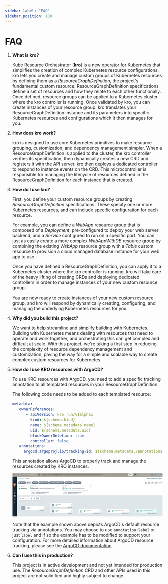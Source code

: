 ```yaml
---
sidebar_label: "FAQ"
sidebar_position: 100
---
```


# FAQ

1. **What is kro?**

   Kube Resource Orchestrator (**kro**) is a new operator for Kubernetes that
   simplifies the creation of complex Kubernetes resource configurations. kro
   lets you create and manage custom groups of Kubernetes resources by defining
   them as a _ResourceGraphDefinition_, the project's fundamental custom resource.
   ResourceGraphDefinition specifications define a set of resources and how they relate to
   each other functionally. Once defined, resource groups can be applied to a
   Kubernetes cluster where the kro controller is running. Once validated by
   kro, you can create instances of your resource group. kro translates your
   ResourceGraphDefinition instance and its parameters into specific Kubernetes resources
   and configurations which it then manages for you.

2. **How does kro work?**

   kro is designed to use core Kubernetes primitives to make resource grouping,
   customization, and dependency management simpler. When a ResourceGraphDefinition is
   applied to the cluster, the kro controller verifies its specification, then
   dynamically creates a new CRD and registers it with the API server. kro then
   deploys a dedicated controller to respond to instance events on the CRD. This
   microcontroller is responsible for managing the lifecycle of resources
   defined in the ResourceGraphDefinition for each instance that is created.

3. **How do I use kro?**

   First, you define your custom resource groups by creating _ResourceGraphDefinition_
   specifications. These specify one or more Kubernetes resources, and can
   include specific configuration for each resource.

   For example, you can define a _WebApp_ resource group that is composed of a
   _Deployment_, pre-configured to deploy your web server backend, and a
   _Service_ configured to run on a specific port. You can just as easily create
   a more complex _WebAppWithDB_ resource group by combining the existing
   _WebApp_ resource group with a _Table_ custom resource to provision a cloud
   managed database instance for your web app to use.

   Once you have defined a ResourceGraphDefinition, you can apply it to a Kubernetes
   cluster where the kro controller is running. kro will take care of the heavy
   lifting of creating CRDs and deploying dedicated controllers in order to
   manage instances of your new custom resource group.

   You are now ready to create instances of your new custom resource group, and
   kro will respond by dynamically creating, configuring, and managing the
   underlying Kubernetes resources for you.

4. **Why did you build this project?**

   We want to help streamline and simplify building with Kubernetes. Building
   with Kubernetes means dealing with resources that need to operate and work
   together, and orchestrating this can get complex and difficult at scale. With
   this project, we're taking a first step in reducing the complexity of
   resource dependency management and customization, paving the way for a simple
   and scalable way to create complex custom resources for Kubernetes.

5. **How do I use KRO resources with ArgoCD?**

   To use KRO resources with ArgoCD, you need to add a specific tracking annotation
   to all templated resources in your ResourceGraphDefinition. 
   
   The following code needs to be added to each templated resource:

   ```yaml
   metadata:
      ownerReferences:
         - apiVersion: kro.run/v1alpha1
           kind: ${schema.kind}
           name: ${schema.metadata.name}
           uid: ${schema.metadata.uid}
           blockOwnerDeletion: true
           controller: false
      annotations:
        argocd.argoproj.io/tracking-id: ${schema.metadata.?annotations["argocd.argoproj.io/tracking-id"]}
   ```

   This annotation allows ArgoCD to properly track and manage the resources
   created by KRO instances. 

   ![ArgoCD RGD tracked Instance](../../static/img/kro-ArgoCD-Tracking.png)
   
   Note that the example shown above depicts ArgoCD's default resource tracking 
   via annotations. You may choose to use `annotation+label` or just `label` and 
   if so the example has to be modified to support your configuration. 
   For more detailed information about ArgoCD resource tracking, please see the
   [ArgoCD documentation](https://argo-cd.readthedocs.io/en/stable/user-guide/resource_tracking/).

6. **Can I use this in production?**

   This project is in active development and not yet intended for production
   use. The _ResourceGraphDefinition_ CRD and other APIs used in this project are not
   solidified and highly subject to change.
